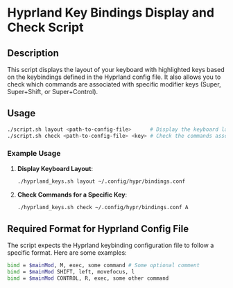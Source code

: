 # Hyprland Key Bindings Display and Check Script

## Description

This script displays the layout of your keyboard with highlighted keys based on the keybindings defined in the Hyprland config file. It also allows you to check which commands are associated with specific modifier keys (Super, Super+Shift, or Super+Control).

## Usage

```bash
./script.sh layout <path-to-config-file>      # Display the keyboard layout with highlighted keys
./script.sh check <path-to-config-file> <key> # Check the commands associated with a specific key
```
### Example Usage

1. **Display Keyboard Layout**:

   ```bash
   ./hyprland_keys.sh layout ~/.config/hypr/bindings.conf
   ```

2. **Check Commands for a Specific Key**:

   ```bash
   ./hyprland_keys.sh check ~/.config/hypr/bindings.conf A
   ```

## Required Format for Hyprland Config File

The script expects the Hyprland keybinding configuration file to follow a specific format. Here are some examples:

```bash
bind = $mainMod, M, exec, some command # Some optional comment
bind = $mainMod SHIFT, left, movefocus, l
bind = $mainMod CONTROL, R, exec, some other command
```
